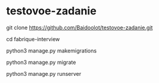 # testovoe-zadanie

git clone https://github.com/Baidoolot/testovoe-zadanie.git

cd fabrique-interview

python3 manage.py makemigrations

python3 manage.py migrate

python3 manage.py runserver
